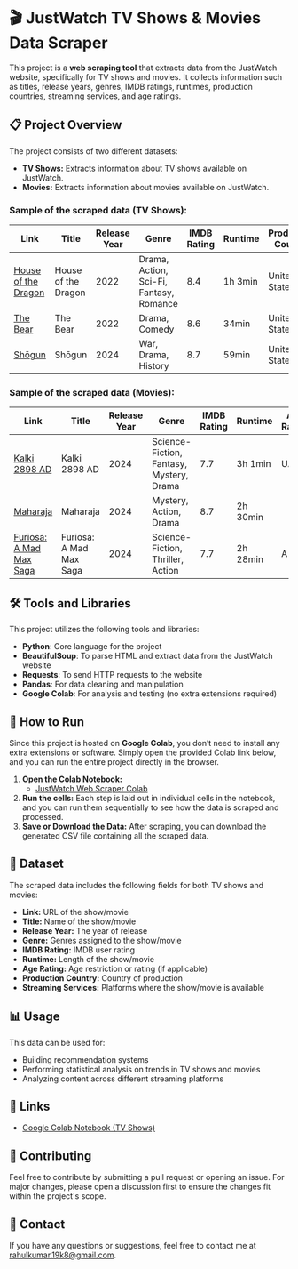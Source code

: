 <h1>🎬 JustWatch TV Shows & Movies Data Scraper</h1>

<p>This project is a <strong>web scraping tool</strong> that extracts data from the JustWatch website, specifically for TV shows and movies. It collects information such as titles, release years, genres, IMDB ratings, runtimes, production countries, streaming services, and age ratings.</p>

<h2>📋 Project Overview</h2>

<p>The project consists of two different datasets:</p>
<ul>
  <li><strong>TV Shows:</strong> Extracts information about TV shows available on JustWatch.</li>
  <li><strong>Movies:</strong> Extracts information about movies available on JustWatch.</li>
</ul>

<h3>Sample of the scraped data (TV Shows):</h3>

<table>
  <thead>
    <tr>
      <th>Link</th>
      <th>Title</th>
      <th>Release Year</th>
      <th>Genre</th>
      <th>IMDB Rating</th>
      <th>Runtime</th>
      <th>Production Country</th>
      <th>Streaming Services</th>
      <th>Age Rating</th>
    </tr>
  </thead>
  <tbody>
    <tr>
      <td><a href="https://www.justwatch.com/in/tv-show/house-of-the-dragon">House of the Dragon</a></td>
      <td>House of the Dragon</td>
      <td>2022</td>
      <td>Drama, Action, Sci-Fi, Fantasy, Romance</td>
      <td>8.4</td>
      <td>1h 3min</td>
      <td>United States</td>
      <td>Jio Cinema</td>
      <td>A</td>
    </tr>
    <tr>
      <td><a href="https://www.justwatch.com/in/tv-show/the-bear">The Bear</a></td>
      <td>The Bear</td>
      <td>2022</td>
      <td>Drama, Comedy</td>
      <td>8.6</td>
      <td>34min</td>
      <td>United States</td>
      <td>Hotstar</td>
      <td></td>
    </tr>
    <tr>
      <td><a href="https://www.justwatch.com/in/tv-show/shogun-2024">Shōgun</a></td>
      <td>Shōgun</td>
      <td>2024</td>
      <td>War, Drama, History</td>
      <td>8.7</td>
      <td>59min</td>
      <td>United States</td>
      <td>Hotstar</td>
      <td></td>
    </tr>
  </tbody>
</table>

<h3>Sample of the scraped data (Movies):</h3>

<table>
  <thead>
    <tr>
      <th>Link</th>
      <th>Title</th>
      <th>Release Year</th>
      <th>Genre</th>
      <th>IMDB Rating</th>
      <th>Runtime</th>
      <th>Age Rating</th>
      <th>Production Country</th>
      <th>Streaming Services</th>
    </tr>
  </thead>
  <tbody>
    <tr>
      <td><a href="https://www.justwatch.com/in/movie/project-k">Kalki 2898 AD</a></td>
      <td>Kalki 2898 AD</td>
      <td>2024</td>
      <td>Science-Fiction, Fantasy, Mystery, Drama</td>
      <td>7.7</td>
      <td>3h 1min</td>
      <td>UA</td>
      <td>India</td>
      <td>Bookmyshow</td>
    </tr>
    <tr>
      <td><a href="https://www.justwatch.com/in/movie/maharaja-2024">Maharaja</a></td>
      <td>Maharaja</td>
      <td>2024</td>
      <td>Mystery, Action, Drama</td>
      <td>8.7</td>
      <td>2h 30min</td>
      <td></td>
      <td>India</td>
      <td>Netflix, Bookmyshow</td>
    </tr>
    <tr>
      <td><a href="https://www.justwatch.com/in/movie/furiosa">Furiosa: A Mad Max Saga</a></td>
      <td>Furiosa: A Mad Max Saga</td>
      <td>2024</td>
      <td>Science-Fiction, Thriller, Action</td>
      <td>7.7</td>
      <td>2h 28min</td>
      <td>A</td>
      <td>Australia, United States</td>
      <td>Apple TV, Amazon Video</td>
    </tr>
  </tbody>
</table>

<h2>🛠️ Tools and Libraries</h2>

<p>This project utilizes the following tools and libraries:</p>
<ul>
  <li><strong>Python</strong>: Core language for the project</li>
  <li><strong>BeautifulSoup</strong>: To parse HTML and extract data from the JustWatch website</li>
  <li><strong>Requests</strong>: To send HTTP requests to the website</li>
  <li><strong>Pandas</strong>: For data cleaning and manipulation</li>
  <li><strong>Google Colab</strong>: For analysis and testing (no extra extensions required)</li>
</ul>

<h2>🚀 How to Run</h2>

<p>Since this project is hosted on <strong>Google Colab</strong>, you don’t need to install any extra extensions or software. Simply open the provided Colab link below, and you can run the entire project directly in the browser.</p>

<ol>
  <li><strong>Open the Colab Notebook:</strong>
    <ul>
      <li><a href="https://colab.research.google.com/drive/1wL31tKADjwyH1ROOIPWPYI9lNLz0tZzB#scrollTo=tytqsADVR2x6">JustWatch Web Scraper Colab </a></li>
    </ul>
  </li>
  <li><strong>Run the cells:</strong> Each step is laid out in individual cells in the notebook, and you can run them sequentially to see how the data is scraped and processed.</li>
  <li><strong>Save or Download the Data:</strong> After scraping, you can download the generated CSV file containing all the scraped data.</li>
</ol>

<h2>📄 Dataset</h2>

<p>The scraped data includes the following fields for both TV shows and movies:</p>
<ul>
  <li><strong>Link:</strong> URL of the show/movie</li>
  <li><strong>Title:</strong> Name of the show/movie</li>
  <li><strong>Release Year:</strong> The year of release</li>
  <li><strong>Genre:</strong> Genres assigned to the show/movie</li>
  <li><strong>IMDB Rating:</strong> IMDB user rating</li>
  <li><strong>Runtime:</strong> Length of the show/movie</li>
  <li><strong>Age Rating:</strong> Age restriction or rating (if applicable)</li>
  <li><strong>Production Country:</strong> Country of production</li>
  <li><strong>Streaming Services:</strong> Platforms where the show/movie is available</li>
</ul>

<h2>📊 Usage</h2>

<p>This data can be used for:</p>
<ul>
  <li>Building recommendation systems</li>
  <li>Performing statistical analysis on trends in TV shows and movies</li>
  <li>Analyzing content across different streaming platforms</li>
</ul>

<h2>🔗 Links</h2>

<ul>
  <li><a href="https://colab.research.google.com/drive/1wL31tKADjwyH1ROOIPWPYI9lNLz0tZzB#scrollTo=tytqsADVR2x6">Google Colab Notebook (TV Shows)</a></li>
</ul>

<h2>🤝 Contributing</h2>

<p>Feel free to contribute by submitting a pull request or opening an issue. For major changes, please open a discussion first to ensure the changes fit within the project's scope.</p>

<h2>📧 Contact</h2>

<p>If you have any questions or suggestions, feel free to contact me at <a href="mailto:rahulkumar.19k8@gmail.com">rahulkumar.19k8@gmail.com</a>.</p>
